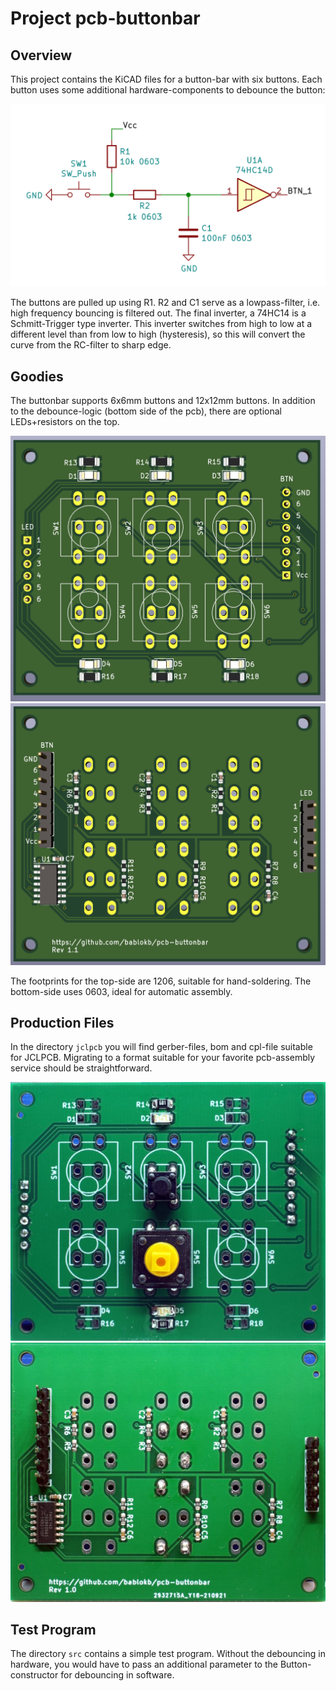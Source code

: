 Project pcb-buttonbar
=====================

Overview
--------

This project contains the KiCAD files for a button-bar with
six buttons. Each button uses some additional hardware-components to
debounce the button:

![](schematic-switch.png)

The buttons are pulled up using R1. R2 and C1 serve as a lowpass-filter,
i.e. high frequency bouncing is filtered out. The final inverter, a
74HC14 is a Schmitt-Trigger type inverter. This inverter switches from
high to low at a different level than from low to high (hysteresis),
so this will convert the curve from the RC-filter to sharp edge.


Goodies
-------

The buttonbar supports 6x6mm buttons and 12x12mm buttons. In addition
to the debounce-logic (bottom side of the pcb), there are optional
LEDs+resistors on the top.

![](pcb-3d-top.png)
![](pcb-3d-bottom.png)

The footprints for the top-side are 1206, suitable for hand-soldering.
The bottom-side uses 0603, ideal for automatic assembly.


Production Files
----------------

In the directory `jclpcb` you will find gerber-files, bom and cpl-file
suitable for JCLPCB. Migrating to a format suitable for your favorite
pcb-assembly service should be straightforward.

![](pcb-top.jpg)
![](pcb-bottom.jpg)


Test Program
------------

The directory `src` contains a simple test program. Without the debouncing
in hardware, you would have to pass an additional parameter to the
Button-constructor for debouncing in software.
